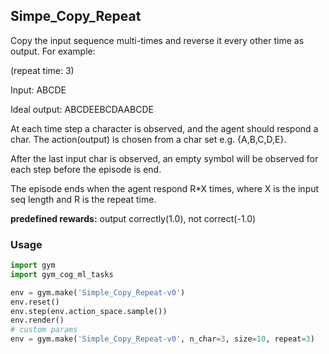 ## Simpe_Copy_Repeat

Copy the input sequence multi-times and reverse it every other time as output. For example:

(repeat time: 3)

Input:         ABCDE

Ideal output:  ABCDEEBCDAABCDE

At each time step a character is observed, and the agent should respond a char.
The action(output) is chosen from a char set e.g. {A,B,C,D,E}.

After the last input char is observed, an empty symbol will be observed for each step before the episode is end.

The episode ends when the agent respond R*X times, where X is the input seq length and R is the repeat time.

**predefined rewards:** output correctly(1.0), not correct(-1.0)

### Usage
```python
import gym
import gym_cog_ml_tasks

env = gym.make('Simple_Copy_Repeat-v0')
env.reset()
env.step(env.action_space.sample())
env.render()
# custom params
env = gym.make('Simple_Copy_Repeat-v0', n_char=3, size=10, repeat=3)
```